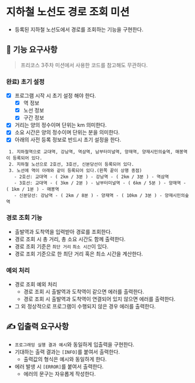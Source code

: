 # 지하철 노선도 경로 조회 미션
- 등록된 지하철 노선도에서 경로를 조회하는 기능을 구현한다.

## 🚀 기능 요구사항
> 프리코스 3주차 미션에서 사용한 코드를 참고해도 무관하다. 

### 완료) 초기 설정
- [x] 프로그램 시작 시 초기 설정 해야 한다.
  - [x] 역 정보
  - [x] 노선 정보
  - [x] 구간 정보
- [x] 거리는 양의 정수이며 단위는 km 의미한다.
- [x] 소요 시간은 양의 정수이며 단위는 분을 의미한다.
- [x] 아래의 사전 등록 정보로 반드시 초기 설정을 한다.
```
 1. 지하철역으로 교대역, 강남역, 역삼역, 남부터미널역, 양재역, 양재시민의숲역, 매봉역이 등록되어 있다.
 2. 지하철 노선으로 2호선, 3호선, 신분당선이 등록되어 있다.
 3. 노선에 역이 아래와 같이 등록되어 있다.(왼쪽 끝이 상행 종점)
   - 2호선: 교대역 - ( 2km / 3분 ) - 강남역 - ( 2km / 3분 ) - 역삼역
   - 3호선: 교대역 - ( 3km / 2분 ) - 남부터미널역 - ( 6km / 5분 ) - 양재역 - ( 1km / 1분 ) - 매봉역
   - 신분당선: 강남역 - ( 2km / 8분 ) - 양재역 - ( 10km / 3분 ) - 양재시민의숲역
 ```

### 경로 조회 기능
- 출발역과 도착역을 입력받아 경로를 조회한다.
- 경로 조회 시 총 거리, 총 소요 시간도 함께 출력한다.
- 경로 조회 기준은 `최단 거리` `최소 시간`이 있다.
- 경로 조회 기준으로 한 최단 거리 혹은 최소 시간을 계산한다.

### 예외 처리
- 경로 조회 예외 처리
  - 경로 조회 시 출발역과 도착역이 같으면 에러를 출력한다.
  - 경로 조회 시 출발역과 도착역이 연결되어 있지 않으면 에러를 출력한다.
- 그 외 정상적으로 프로그램이 수행되지 않은 경우 에러를 출력한다.

## ✍ 입출력 요구사항
- `프로그래밍 실행 결과 예시`와 동일하게 입출력을 구현한다.
- 기대하는 출력 결과는 `[INFO]`를 붙여서 출력한다.
  - 출력값의 형식은 예시와 동일하게 한다.
- 에러 발생 시 `[ERROR]`를 붙여서 출력한다.
  - 에러의 문구는 자유롭게 작성한다.